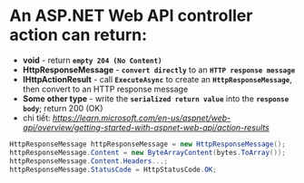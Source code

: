
# An ASP.NET Web API controller action can return:
* **void** - return **`empty 204 (No Content)`**
* **HttpResponseMessage** - **`convert directly`** to an **`HTTP response message`**
* **IHttpActionResult** - call **`ExecuteAsync`** to create an **`HttpResponseMessage`**, then convert to an HTTP response message
* **Some other type** - write the **`serialized return value`** into the **`response body`**; return 200 (OK)
* chi tiết: _https://learn.microsoft.com/en-us/aspnet/web-api/overview/getting-started-with-aspnet-web-api/action-results_

```C#
HttpResponseMessage httpResponseMessage = new HttpResponseMessage();
httpResponseMessage.Content = new ByteArrayContent(bytes.ToArray());
httpResponseMessage.Content.Headers...;
httpResponseMessage.StatusCode = HttpStatusCode.OK;
```